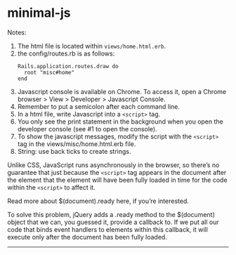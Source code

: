 # minimal-js

Notes:

1. The html file is located within `views/home.html.erb`.
2. the config/routes.rb is as follows:
    ```
    Rails.application.routes.draw do
      root "misc#home"
    end
    ```
3. Javascript console is available on Chrome. To access it, open a Chrome browser > View > Developer > Javascript Console. 
4. Remember to put a semicolon after each command line.
5. In a html file, write Javascript into a `<script>` tag.  
6. You only see the print statement in the background when you open the developer console (see #1 to open the console). 
7. To show the javascript messages, modify the script with the `<script>` tag in the views/misc/home.html.erb file.
8. String: use back ticks to create strings.

Unlike CSS, JavaScript runs asynchronously in the browser, so there’s no guarantee that just because the `<script>` tag appears in the document after the element that the element will have been fully loaded in time for the code within the `<script>` to affect it.

Read more about $(document).ready here, if you’re interested.

To solve this problem, jQuery adds a .ready method to the $(document) object that we can, you guessed it, provide a callback to. If we put all our code that binds event handlers to elements within this callback, it will execute only after the document has been fully loaded.

<hr>

